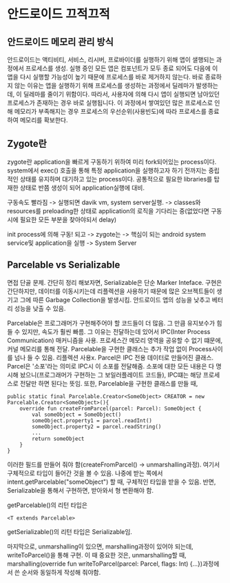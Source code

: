 # 안드로이드 끄적끄적


## 안드로이드 메모리 관리 방식
안드로이드는 액티비티, 서비스, 리시버, 프로바이더를 실행하기 위해 앱이 샐행되는 과정에서 프로세스를 생성. 실행 중인 모든 앱은 컴포넌트가 모두 종료 되어도
다음에 이 앱을 다시 실행할 가능성이 높기 때문에 프로세스를 바로 제거하지 않는다. 바로 종료하지 않는 이유는 앱을 실행하기 위해 프로세스를 생성하는 과정에서
딜레마가 발생하는데, 이 딜레마를 줄이기 위함이다. 따라서, 사용자에 의해 다시 앱이 실행되면 남아있던 프로세스가 존재하는 경우 바로 실행됩니다.
이 과정에서 쌓여있던 많은 프로세스로 인해 메모리가 부족해지는 경우 프로세스의 우선순위(사용빈도)에 따라 프로세스를 종료하여 메모리를 확보한다.


## Zygote란
zygote란 application을 빠르게 구동하기 위하여 미리 fork되어있는 process이다. system에서 exec() 호출을 통해 특정 application을 실행하고자 하기 전까지는 중립적인 상태를 유지하며 대기하고 있는 process이다. 공통적으로 필요한 libraries를 탑재한 상태로 반쯤 생성이 되어 application실행에 대비. 

구동속도 빨라짐 -> 실행되면 davik vm, system server실행. -> classes와 resources를 preloading한 상태로 application의 로직을 기다리는 중(없었다면 구동 시에 필요한 모든 부분을 찾아야되서 delay)

init process에 의해 구동! 되고 -> zygote는 -> 핵심이 되는 android system service및 application을 실행 -> System Server

## Parcelable vs Serializable
면접 단골 문제. 
 간단히 정리 해보자면, Serializable은 단순 Marker Inteface. 구현은 간단하지만, 데이터를 이동시키는데 리플렉션을 사용하기 때문에 많은 오브젝트들이 생기고 그에 따른 Garbage Collection을 발생시킴. 안드로이드 앱의 성능을 낮추고 베터리 성능을 낮출 수 있음.
 
 Parcelable은 프로그래머가 구현해주어야 할 코드들이 더 많음. 그 만큼 유지보수가 힘들 수 있지만, 속도가 훨씬 빠름. 그 이유는 전달하는데 있어서 IPC(Inter Process Communication) 매커니즘을 사용. 프로세스간 메모리 영역을 공유할 수 없기 떄문에, 커널 메모리를 통해 전달. Parcelable을 구현한 클래스는 추가 작업 없이 Process사이를 넘나 들 수 있음. 리플렉션 사용x.
 Parcel은 IPC 전용 데이터로 만들어진 클래스. Parcel은 '소포'라는 의미로 IPC시 이 소포를 전달해줌. 소포에 대한 모든 내용은 다 명시해 놨으니(프로그래머가 구현하는 그 보일러플레이트 코드들), IPC떄는 해당 프로세스로 전달만 하면 된다는 뜻임.
 또한, Parcelable을 구현한 클래스를 만들 때, 
 
    public static final Parcelable.Creator<SomeObject> CREATOR = new Parcelable.Creator<SomeObject>(){
        override fun createFromParcel(parcel: Parcel): SomeObject {
            val someObject = SomeObject()
            someObject.property1 = parcel.readInt()
            someObject.property2 = parcel.readString()
            ...
            return someObject
        }
    }

이러한 필드를 만들어 줘야 함(createFromParcel() -> unmarshalling과정). 여기서 구체적으로 <SomeObject>타입이 들어간 것을 볼 수 있음. 나중에 받는 쪽에서 intent.getParcelable("someObject") 할 때, 구체적인 타입을 받을 수 있음. 반면, Serializable을 통해서 구현하면, 받아와서 형 변환해야 함.
 
getParcelable()의 리턴 타입은 
 
    <T extends Parcelable>
    
getSerializable()의 리턴 타입은 Serializable임.

 마지막으로, unmarshalling이 있으면, marshalling과정이 있어야 되는데, writeToParcel()을 통해 구현. 이 때 중요한 것은, unmarshalling할 때, marshalling(override fun writeToParcel(parcel: Parcel, flags: Int) {...})과정에서 쓴 순서와 동일하게 작성해 줘야함.
